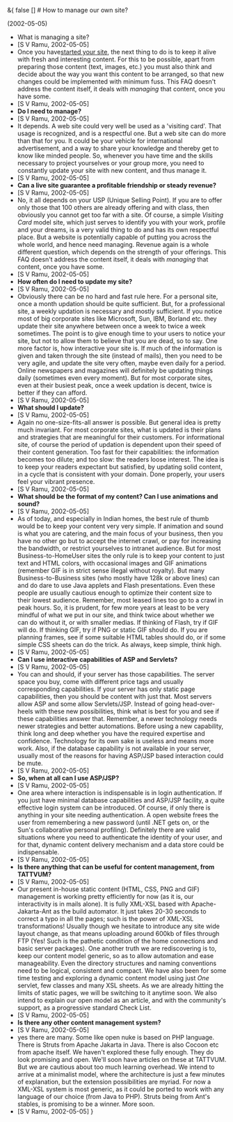 &{<nil> false <nil> <nil> [] <nil> <nil> <nil> <nil> # How to manage our own site?

(2002-05-05)

*   What is managing a site?
*   \[S V Ramu, 2002-05-05]
*   Once you have[started your site](https://www.tattvum.com/FAQs/WebSite/FAQ-HowSite.html), the next thing to do is to keep it alive with fresh and interesting content. For this to be possible, apart from preparing those content (text, images, etc.) you must also think and decide about the way you want this content to be arranged, so that new changes could be implemented with minimum fuss. This FAQ doesn't address the content itself, it deals with *managing* that content, once you have some.
*   \[S V Ramu, 2002-05-05]
*   **Do I need to manage?**
*   \[S V Ramu, 2002-05-05]
*   It depends. A web site could very well be used as a 'visiting card'. That usage is recognized, and is a respectful one. But a web site can do more than that for you. It could be your vehicle for international advertisement, and a way to share your knowledge and thereby get to know like minded people. So, whenever you have time and the skills necessary to project yourselves or your group more, you need to constantly update your site with new content, and thus manage it.
*   \[S V Ramu, 2002-05-05]
*   **Can a live site guarantee a profitable friendship or steady revenue?**
*   \[S V Ramu, 2002-05-05]
*   No, it all depends on your USP (Unique Selling Point). If you are to offer only those that 100 others are already offering and with class, then obviously you cannot get too far with a site. Of course, a simple *Visiting Card* model site, which just serves to identify you with your work, profile and your dreams, is a very valid thing to do and has its own respectful place. But a website is potentially capable of putting you across the whole world, and hence need managing. Revenue again is a whole different question, which depends on the strength of your offerings. This FAQ doesn't address the content itself, it deals with *managing* that content, once you have some.
*   \[S V Ramu, 2002-05-05]
*   **How often do I need to update my site?**
*   \[S V Ramu, 2002-05-05]
*   Obviously there can be no hard and fast rule here. For a personal site, once a month updation should be quite sufficient. But, for a professional site, a weekly updation is necessary and mostly sufficient. If you notice most of big corporate sites like Microsoft, Sun, IBM, Borland etc. they update their site anywhere between once a week to twice a week sometimes. The point is to give enough time to your users to notice your site, but not to allow them to believe that you are dead, so to say. One more factor is, how interactive your site is. If much of the information is given and taken through the site (instead of mails), then you need to be very agile, and update the site very often, maybe even daily for a period. Online newspapers and magazines will definitely be updating things daily (sometimes even every moment). But for most corporate sites, even at their busiest peak, once a week updation is decent, twice is better if they can afford.
*   \[S V Ramu, 2002-05-05]
*   **What should I update?**
*   \[S V Ramu, 2002-05-05]
*   Again no one-size-fits-all answer is possible. But general idea is pretty much invariant. For most corporate sites, what is updated is their plans and strategies that are meaningful for their customers. For informational site, of course the period of updation is dependent upon their speed of their content generation. Too fast for their capabilities: the information becomes too dilute; and too slow: the readers loose interest. The idea is to keep your readers expectant but satisfied, by updating solid content, in a cycle that is consistent with your domain. Done properly, your users feel your vibrant presence.
*   \[S V Ramu, 2002-05-05]
*   **What should be the format of my content? Can I use animations and sound?**
*   \[S V Ramu, 2002-05-05]
*   As of today, and especially in Indian homes, the best rule of thumb would be to keep your content very very simple. If animation and sound is what you are catering, and the main focus of your business, then you have no other go but to accept the internet crawl, or pay for increasing the bandwidth, or restrict yourselves to intranet audience. But for most Business-to-HomeUser sites the only rule is to keep your content to just text and HTML colors, with occasional images and GIF animations (remember GIF is in strict sense illegal without royalty). But many Business-to-Business sites (who mostly have 128k or above lines) can and do dare to use Java applets and Flash presentations. Even these people are usually cautious enough to optimize their content size to their lowest audience. Remember, most leased lines too go to a crawl in peak hours. So, it is prudent, for few more years at least to be very mindful of what we put in our site, and think twice about whether we can do without it, or with smaller medias. If thinking of Flash, try if GIF will do. If thinking GIF, try if PNG or static GIF should do. If you are planning frames, see if some suitable HTML tables should do, or if some simple CSS sheets can do the trick. As always, keep simple, think high.
*   \[S V Ramu, 2002-05-05]
*   **Can I use interactive capabilities of ASP and Servlets?**
*   \[S V Ramu, 2002-05-05]
*   You can and should, if your server has those capabilities. The server space you buy, come with different price tags and usually corresponding capabilities. If your server has only static page capabilities, then you should be content with just that. Most servers allow ASP and some allow Servlets/JSP. Instead of going head-over-heels with these new possibilities, think what is best for you and see if these capabilities answer that. Remember, a newer technology needs newer strategies and better automations. Before using a new capability, think long and deep whether you have the required expertise and confidence. Technology for its own sake is useless and means more work. Also, if the database capability is not available in your server, usually most of the reasons for having ASP/JSP based interaction could be mute.
*   \[S V Ramu, 2002-05-05]
*   **So, when at all can I use ASP/JSP?**
*   \[S V Ramu, 2002-05-05]
*   One area where interaction is indispensable is in login authentication. If you just have minimal database capabilities and ASP/JSP facility, a quite effective login system can be introduced. Of course, if only there is anything in your site needing authentication. A open website frees the user from remembering a new password (until .NET gets on, or the Sun's collaborative personal profiling). Definitely there are valid situations where you need to authenticate the identity of your user, and for that, dynamic content delivery mechanism and a data store could be indispensable.
*   \[S V Ramu, 2002-05-05]
*   **Is there anything that can be useful for content management, from TATTVUM?**
*   \[S V Ramu, 2002-05-05]
*   Our present in-house static content (HTML, CSS, PNG and GIF) management is working pretty efficiently for now (as it is, our interactivity is in mails alone). It is fully XML-XSL based with Apache-Jakarta-Ant as the build automator. It just takes 20-30 seconds to correct a typo in all the pages; such is the power of XML-XSL transformations! Usually though we hesitate to introduce any site wide layout change, as that means uploading around 600kb of files through FTP (Yes! Such is the pathetic condition of the home connections and basic server packages). One another truth we are rediscovering is to, keep our content model generic, so as to allow automation and ease manageability. Even the directory structures and naming conventions need to be logical, consistent and compact. We have also been for some time testing and exploring a dynamic content model using just *One* servlet, few classes and many XSL sheets. As we are already hitting the limits of static pages, we will be switching to it anytime soon. We also intend to explain our open model as an article, and with the community's support, as a progressive standard Check List.
*   \[S V Ramu, 2002-05-05]
*   **Is there any other content management system?**
*   \[S V Ramu, 2002-05-05]
*   yes there are many. Some like open nuke is based on PHP language. There is Struts from Apache Jakarta in Java. There is also Cocoon etc from apache itself. We haven't explored these fully enough. They do look promising and open. We'll soon have articles on these at TATTVUM. But we are cautious about too much learning overhead. We intend to arrive at a minimalist model, where the architecture is just a few minutes of explanation, but the extension possibilities are myriad. For now a XML-XSL system is most generic, as it could be ported to work with any language of our choice (from Java to PHP). Struts being from Ant's stables, is promising to be a winner. More soon.
*   \[S V Ramu, 2002-05-05]
}
